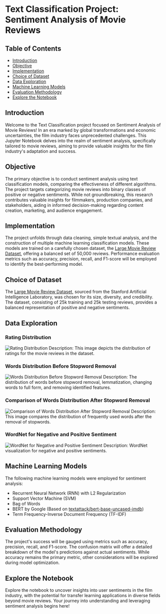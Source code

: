 # Text Classification Project: Sentiment Analysis of Movie Reviews

## Table of Contents
- [Introduction](#introduction)
- [Objective](#objective)
- [Implementation](#implementation)
- [Choice of Dataset](#choice-of-dataset)
- [Data Exploration](#data-exploration)
- [Machine Learning Models](#machine-learning-models)
- [Evaluation Methodology](#evaluation-methodology)
- [Explore the Notebook](#explore-the-notebook)

## Introduction
Welcome to the Text Classification project focused on Sentiment Analysis of Movie Reviews! In an era marked by global transformations and economic uncertainties, the film industry faces unprecedented challenges. This Jupyter Notebook delves into the realm of sentiment analysis, specifically tailored to movie reviews, aiming to provide valuable insights for the film industry's adaptation and success.

## Objective
The primary objective is to conduct sentiment analysis using text classification models, comparing the effectiveness of different algorithms. The project targets categorizing movie reviews into binary classes of positive or negative sentiments. While not groundbreaking, this research contributes valuable insights for filmmakers, production companies, and stakeholders, aiding in informed decision-making regarding content creation, marketing, and audience engagement.

## Implementation
The project unfolds through data cleaning, simple textual analysis, and the construction of multiple machine learning classification models. These models are trained on a carefully chosen dataset, the [Large Movie Review Dataset](https://ai.stanford.edu/~amaas/data/sentiment/), offering a balanced set of 50,000 reviews. Performance evaluation metrics such as accuracy, precision, recall, and F1-score will be employed to identify the best-performing model.

## Choice of Dataset
The [Large Movie Review Dataset](https://ai.stanford.edu/~amaas/data/sentiment/), sourced from the Stanford Artificial Intelligence Laboratory, was chosen for its size, diversity, and credibility. The dataset, consisting of 25k training and 25k testing reviews, provides a balanced representation of positive and negative sentiments.

## Data Exploration
### Rating Distribution
![Rating Distribution](rating_dist.png)
Description: This image depicts the distribution of ratings for the movie reviews in the dataset.

### Words Distribution Before Stopword Removal
![Words Distribution Before Stopword Removal](words_dist.png)
Description: The distribution of words before stopword removal, lemmatization, changing words to full form, and removing identified features.

### Comparison of Words Distribution After Stopword Removal
![Comparison of Words Distribution After Stopword Removal](word_dis_compare.png)
Description: This image compares the distribution of frequently used words after the removal of stopwords.

### WordNet for Negative and Positive Sentiment
![WordNet for Negative and Positive Sentiment](word_net.png)
Description: WordNet visualization for negative and positive sentiments.

## Machine Learning Models
The following machine learning models were employed for sentiment analysis:
- Recurrent Neural Network (RNN) with L2 Regularization
- Support Vector Machine (SVM)
- Bag of Words
- BERT by Google (Based on [textattack/bert-base-uncased-imdb](https://huggingface.co/textattack/bert-base-uncased-imdb))
- Term Frequency-Inverse Document Frequency (TF-IDF)

## Evaluation Methodology
The project's success will be gauged using metrics such as accuracy, precision, recall, and F1-score. The confusion matrix will offer a detailed breakdown of the model's predictions against actual sentiments. While accuracy remains the primary metric, other considerations will be explored during model optimization.

## Explore the Notebook
Explore the notebook to uncover insights into user sentiments in the film industry, with the potential for transfer learning applications in diverse fields beyond movie reviews. Your journey into understanding and leveraging sentiment analysis begins here!
